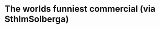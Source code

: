 <!--
id: 137937
link: http://tumblr.atmos.org/post/137937/the-worlds-funniest-commercial-via-sthlmsolberga
slug: the-worlds-funniest-commercial-via-sthlmsolberga
date: Mon Mar 12 2007 18:44:03 GMT-0700 (PDT)
publish: 2007-03-012
tags: 
title: The worlds funniest commercial (via SthlmSolberga)
-->


The worlds funniest commercial (via SthlmSolberga)
==================================================



